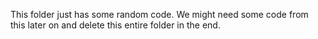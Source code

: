 This folder just has some random code. We might need some code from this later on and delete this entire folder in the end. 
